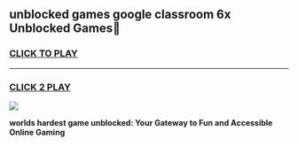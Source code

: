 
## unblocked games google classroom 6x Unblocked Games👋
<h3>
<a href="https://premium.freeplayer.one?title=unblocked_games_google_classroom_6x&ref=16F">CLICK TO PLAY</a></h3>
<hr>

<h3>
<a href="https://premium.freeplayer.one?title=unblocked_games_google_classroom_6x&ref=16F">CLICK 2 PLAY</a>
  
</h3>

<a href="https://premium.freeplayer.one?title=unblocked_games_google_classroom_6x&ref=16F/"><img src="https://clearcache.store/games.png"></a>


**worlds hardest game unblocked: Your Gateway to Fun and Accessible Online Gaming**
